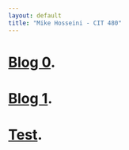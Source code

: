 ```yaml
---
layout: default
title: "Mike Hosseini - CIT 480"
---
```


# [Blog 0](./blob/gh-pages/_posts/2020-08-31-Blog-0.html).

# [Blog 1](./blob/gh-pages/_posts/2020-09-06-Blog-1.html).

# [Test](./2020-09-06-test.html).
